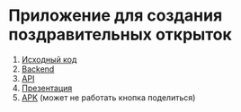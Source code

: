 # Приложение для создания поздравительных открыток

1. [Исходный код](https://github.com/platon-p/CongratulationsApp)
2. [Backend](https://github.com/platon-p/congratulations_api_go)
3. [API](http://congratulationsp.ru/)
4. [Презентация](https://docs.google.com/presentation/d/1heqG5fqoec3SFov6jNnNUrMcqbWjxvgm9ILoxMkrjp0/edit?usp=sharing)
5. [APK](/app/build/outputs/apk/debug/preview.apk) (может не работать кнопка поделиться)